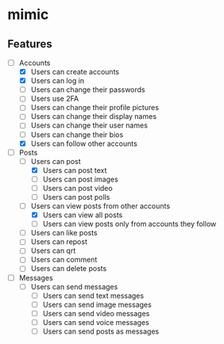 # mimic

## Features

- [ ] Accounts
  - [x] Users can create accounts
  - [x] Users can log in
  - [ ] Users can change their passwords
  - [ ] Users use 2FA
  - [ ] Users can change their profile pictures
  - [ ] Users can change their display names
  - [ ] Users can change their user names
  - [ ] Users can change their bios
  - [x] Users can follow other accounts
- [ ] Posts
  - [ ] Users can post
    - [x] Users can post text
    - [ ] Users can post images
    - [ ] Users can post video
    - [ ] Users can post polls
  - [ ] Users can view posts from other accounts
    - [x] Users can view all posts
    - [ ] Users can view posts only from accounts they follow
  - [ ] Users can like posts
  - [ ] Users can repost
  - [ ] Users can qrt
  - [ ] Users can comment
  - [ ] Users can delete posts
- [ ] Messages
  - [ ] Users can send messages
    - [ ] Users can send text messages
    - [ ] Users can send image messages
    - [ ] Users can send video messages
    - [ ] Users can send voice messages
    - [ ] Users can send posts as messages
